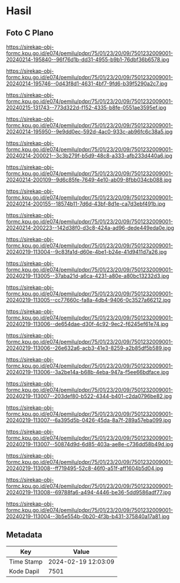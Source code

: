 # Hasil

## Foto C Plano

https://sirekap-obj-formc.kpu.go.id/e074/pemilu/pdpr/75/01/23/20/09/7501232009001-20240214-195840--96f76d1b-dd31-4955-b9b1-76dbf36b6578.jpg

https://sirekap-obj-formc.kpu.go.id/e074/pemilu/pdpr/75/01/23/20/09/7501232009001-20240214-195746--0d43f8d1-4631-4bf7-9fd6-b39f5290a2c7.jpg

https://sirekap-obj-formc.kpu.go.id/e074/pemilu/pdpr/75/01/23/20/09/7501232009001-20240215-131743--773d322d-f152-4335-b8fe-0551ae3595ef.jpg

https://sirekap-obj-formc.kpu.go.id/e074/pemilu/pdpr/75/01/23/20/09/7501232009001-20240214-195950--9e9dd0ec-592d-4ac0-933c-ab96fc6c38a5.jpg

https://sirekap-obj-formc.kpu.go.id/e074/pemilu/pdpr/75/01/23/20/09/7501232009001-20240214-200021--3c3b279f-b5d9-48c8-a333-afb233d440a6.jpg

https://sirekap-obj-formc.kpu.go.id/e074/pemilu/pdpr/75/01/23/20/09/7501232009001-20240214-200109--9d6c85fe-7649-4e10-ab09-8fbb034cb088.jpg

https://sirekap-obj-formc.kpu.go.id/e074/pemilu/pdpr/75/01/23/20/09/7501232009001-20240214-200155--18574b11-7d6d-43bf-8d1e-ca7d3ebf491b.jpg

https://sirekap-obj-formc.kpu.go.id/e074/pemilu/pdpr/75/01/23/20/09/7501232009001-20240214-200223--142d38f0-d3c8-424a-ad96-dede449eda0e.jpg

https://sirekap-obj-formc.kpu.go.id/e074/pemilu/pdpr/75/01/23/20/09/7501232009001-20240219-113004--9c83fa1d-d60e-4be1-b24e-41d9411d7a26.jpg

https://sirekap-obj-formc.kpu.go.id/e074/pemilu/pdpr/75/01/23/20/09/7501232009001-20240219-113005--37aba21d-a6ca-4231-a80e-a80bc13232d3.jpg

https://sirekap-obj-formc.kpu.go.id/e074/pemilu/pdpr/75/01/23/20/09/7501232009001-20240219-113005--cc77660c-fa8a-4db4-9406-0c3527a66212.jpg

https://sirekap-obj-formc.kpu.go.id/e074/pemilu/pdpr/75/01/23/20/09/7501232009001-20240219-113006--de654dae-d30f-4c92-9ec2-f6245ef61e74.jpg

https://sirekap-obj-formc.kpu.go.id/e074/pemilu/pdpr/75/01/23/20/09/7501232009001-20240219-113006--26e632a6-acb3-41e3-8259-a2b85df5b589.jpg

https://sirekap-obj-formc.kpu.go.id/e074/pemilu/pdpr/75/01/23/20/09/7501232009001-20240219-113006--3a2be14a-b68b-4eba-947a-f5ee66bdface.jpg

https://sirekap-obj-formc.kpu.go.id/e074/pemilu/pdpr/75/01/23/20/09/7501232009001-20240219-113007--203def80-b522-4344-b401-c2da0796be82.jpg

https://sirekap-obj-formc.kpu.go.id/e074/pemilu/pdpr/75/01/23/20/09/7501232009001-20240219-113007--6a395d5b-0426-45da-8a7f-289a57eba099.jpg

https://sirekap-obj-formc.kpu.go.id/e074/pemilu/pdpr/75/01/23/20/09/7501232009001-20240219-113007--50874d9d-6d85-403a-ae8e-c736dd58b49d.jpg

https://sirekap-obj-formc.kpu.go.id/e074/pemilu/pdpr/75/01/23/20/09/7501232009001-20240219-113008--ff719495-52c8-46f0-a51f-aff1604b5d04.jpg

https://sirekap-obj-formc.kpu.go.id/e074/pemilu/pdpr/75/01/23/20/09/7501232009001-20240219-113008--69788fa6-a494-4446-be36-5dd9586adf77.jpg

https://sirekap-obj-formc.kpu.go.id/e074/pemilu/pdpr/75/01/23/20/09/7501232009001-20240219-113004--3b5e554b-0b20-4f3b-b431-375840a17a81.jpg


## Metadata

| Key        | Value               |
| ---------- | ------------------- |
| Time Stamp | 2024-02-19 12:03:09 |
| Kode Dapil | 7501                |



